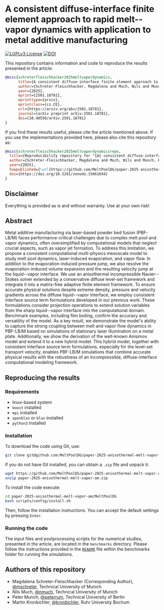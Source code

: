 # A consistent diffuse-interface finite element approach to rapid melt--vapor dynamics with application to metal additive manufacturing

[![LGPLv3 License](https://img.shields.io/badge/License-LGPL%20v3-blue.svg)](https://opensource.org/license/lgpl-3-0)
[![DOI](https://zenodo.org/badge/DOI/10.5281/zenodo.15061694.svg)](https://doi.org/10.5281/zenodo.15061694)

This repository contains information and code to reproduce the results presented in the article:
```bibtex
@misc{schreterfleischhacker2025meltvapordynamics,
      title={A consistent diffuse-interface finite element approach to rapid melt--vapor dynamics with application to metal additive manufacturing}, 
      author={Schreter-Fleischhacker, Magdalena and Much, Nils and Munch, Peter and Kronbichler, Martin and Wall, Wolfgang A. and Meier, Christoph},
      year={2025},
      eprint={2501.18781},
      eprinttype={arxiv},
      eprintclass={cs.CE},
      url={https://arxiv.org/abs/2501.18781}, 
      journal={arXiv preprint arXiv:2501.18781},
      doi={10.48550/arXiv.2501.18781}
}
```

If you find these results useful, please cite the article mentioned above. If you use the implementations provided here, please also cite this repository as:

```bibtex
@misc{schreterfleischhacker2025meltvapordynamicsrepo,
  title={Reproducibility repository for "{A} consistent diffuse-interface finite element approach to rapid melt--vapor dynamics with application to metal additive manufacturing"},
  author={Schreter-Fleischhacker, Magdalena and Much, Nils and Munch, Peter and Kronbichler, Martin},
  year={2025},
  howpublished={\url{https://github.com/MeltPoolDG/paper-2025-anisothermal-melt-vapor-am}},
  doi={https://doi.org/10.5281/zenodo.15061694}
}
```

## Disclaimer
Everything is provided as is and without warranty. Use at your own risk! 

## Abstract
Metal additive manufacturing via laser-based powder bed fusion (PBF-LB/M) faces performance-critical challenges due to complex melt pool and vapor dynamics, often oversimplified by computational models that neglect crucial aspects, such as vapor jet formation. To address this limitation, we propose a consistent computational multi-physics mesoscale model to study melt pool dynamics, laser-induced evaporation, and vapor flow. In addition to the evaporation-induced pressure jump, we also resolve the evaporation-induced volume expansion and the resulting velocity jump at the liquid--vapor interface. We use an anisothermal incompressible Navier--Stokes solver extended by a conservative diffuse level-set framework and integrate it into a matrix-free adaptive finite element framework. To ensure accurate physical solutions despite extreme density, pressure and velocity gradients across the diffuse liquid--vapor interface, we employ consistent interface source term formulations developed in our previous work. These formulations consider projection operations to extend solution variables from the sharp liquid--vapor interface into the computational domain. Benchmark examples, including film boiling, confirm the accuracy and versatility of the model. As a key result, we demonstrate the model's ability to capture the strong coupling between melt and vapor flow dynamics in PBF-LB/M based on simulations of stationary laser illumination on a metal plate. Additionally, we show the derivation of the well-known Anisimov model and extend it to a new hybrid model. This hybrid model, together with consistent interface source term formulations, especially for the level-set transport velocity, enables PBF-LB/M simulations that combine accurate physical results with the robustness of an incompressible, diffuse-interface computational modeling framework.

## Reproducing the results

### Requirements
- linux-based system
- `boost` installed
- `mpi` installed
- `openblas` or `blas` installed
- `python3` installed

### Installation
To download the code using Git, use:
```bash
git clone git@github.com:MeltPoolDG/paper-2025-anisothermal-melt-vapor-am.git
```

If you do not have Git installed, you can obtain a `.zip` file and unpack it:
```bash
wget https://github.com/MeltPoolDG/paper-2025-anisothermal-melt-vapor-am/archive/main.zip
unzip paper-2025-anisothermal-melt-vapor-am.zip
```

To install the code execute:
```bash
cd paper-2025-anisothermal-melt-vapor-am/MeltPoolDG
bash scripts/config/install.sh
```
Then, follow the installation instructions. You can accept the default settings by pressing `Enter`.

### Running the code
The input files and postprocessing scripts for the numerical studies, presented in the article, are located in the `benchmarks` directory. Please follow the instructions provided in the [`README`](https://github.com/MeltPoolDG/paper-2025-anisothermal-melt-vapor-am/blob/main/benchmarks/README.md) file within the benchmarks folder for running the simulations.

## Authors of this repository
- Magdalena Schreter-Fleischhacker (Corresponding Author), [@mschreter](https://github.com/mschreter), Technical University of Munich
- Nils Much, [@nmuch](https://github.com/nmuch), Technical University of Munich
- Peter Munch, [@peterrum](https://github.com/peterrum), Technical University of Berlin
- Martin Kronbichler, [@kronbichler](https://github.com/kronbichler), Ruhr University Bochum

